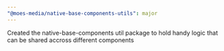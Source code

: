 ```yaml
---
"@moes-media/native-base-components-utils": major
---
```


Created the native-base-components util package to hold handy logic that can be shared accross different components
